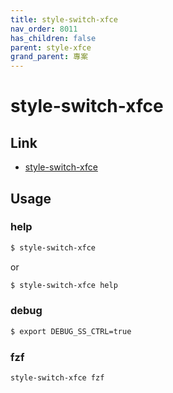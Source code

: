 ```yaml
---
title: style-switch-xfce
nav_order: 8011
has_children: false
parent: style-xfce
grand_parent: 專案
---
```


# style-switch-xfce


## Link

* [style-switch-xfce](https://github.com/samwhelp/note-about-manjaro/tree/gh-pages/_demo/project/style-xfce/style-switch)


## Usage


### help

``` sh
$ style-switch-xfce
```

or

``` sh
$ style-switch-xfce help
```


### debug

``` sh
$ export DEBUG_SS_CTRL=true
```

### fzf

``` sh
style-switch-xfce fzf
```
